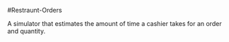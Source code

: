 #Restraunt-Orders

A simulator that estimates the amount of time a cashier takes for an order and quantity.
